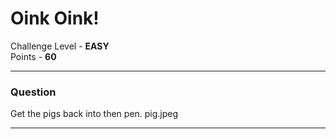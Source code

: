 # Oink Oink!

Challenge Level - __EASY__  
Points - __60__

---
### Question
Get the pigs back into then pen.
pig.jpeg

---

